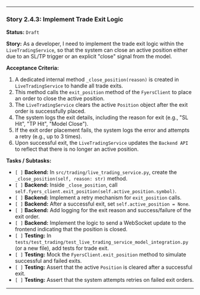 ---

### **Story 2.4.3: Implement Trade Exit Logic**

**Status:** `Draft`

**Story:**
As a developer, I need to implement the trade exit logic within the `LiveTradingService`, so that the system can close an active position either due to an SL/TP trigger or an explicit "close" signal from the model.

**Acceptance Criteria:**
1.  A dedicated internal method `_close_position(reason)` is created in `LiveTradingService` to handle all trade exits.
2.  This method calls the `exit_position` method of the `FyersClient` to place an order to close the active position.
3.  The `LiveTradingService` clears the active `Position` object after the exit order is successfully placed.
4.  The system logs the exit details, including the reason for exit (e.g., "SL Hit", "TP Hit", "Model Close").
5.  If the exit order placement fails, the system logs the error and attempts a retry (e.g., up to 3 times).
6.  Upon successful exit, the `LiveTradingService` updates the `Backend API` to reflect that there is no longer an active position.

**Tasks / Subtasks:**
-   `[ ]` **Backend:** In `src/trading/live_trading_service.py`, create the `_close_position(self, reason: str)` method.
-   `[ ]` **Backend:** Inside `_close_position`, call `self.fyers_client.exit_position(self.active_position.symbol)`.
-   `[ ]` **Backend:** Implement a retry mechanism for `exit_position` calls.
-   `[ ]` **Backend:** After a successful exit, set `self.active_position = None`.
-   `[ ]` **Backend:** Add logging for the exit reason and success/failure of the exit order.
-   `[ ]` **Backend:** Implement the logic to send a WebSocket update to the frontend indicating that the position is closed.
-   `[ ]` **Testing:** In `tests/test_trading/test_live_trading_service_model_integration.py` (or a new file), add tests for trade exit.
-   `[ ]` **Testing:** Mock the `FyersClient.exit_position` method to simulate successful and failed exits.
-   `[ ]` **Testing:** Assert that the active `Position` is cleared after a successful exit.
-   `[ ]` **Testing:** Assert that the system attempts retries on failed exit orders.

---